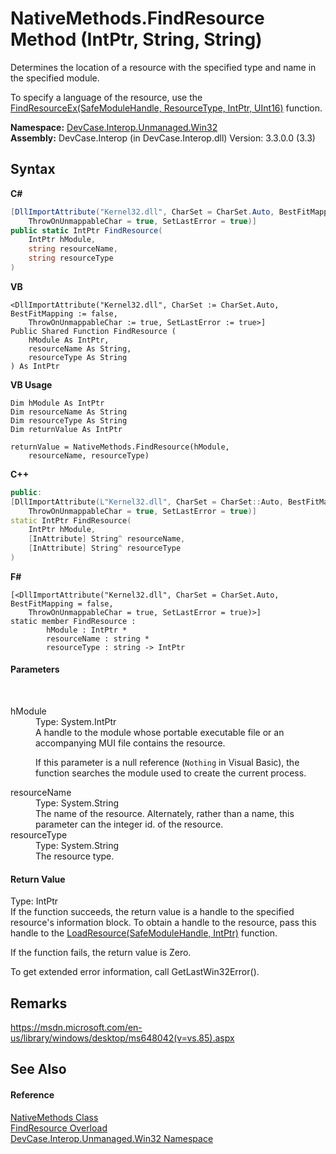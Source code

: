 # NativeMethods.FindResource Method (IntPtr, String, String)
 

Determines the location of a resource with the specified type and name in the specified module. 

 To specify a language of the resource, use the <a href="M_DevCase_Interop_Unmanaged_Win32_NativeMethods_FindResourceEx">FindResourceEx(SafeModuleHandle, ResourceType, IntPtr, UInt16)</a> function.

**Namespace:**&nbsp;<a href="N_DevCase_Interop_Unmanaged_Win32">DevCase.Interop.Unmanaged.Win32</a><br />**Assembly:**&nbsp;DevCase.Interop (in DevCase.Interop.dll) Version: 3.3.0.0 (3.3)

## Syntax

**C#**<br />
``` C#
[DllImportAttribute("Kernel32.dll", CharSet = CharSet.Auto, BestFitMapping = false, 
	ThrowOnUnmappableChar = true, SetLastError = true)]
public static IntPtr FindResource(
	IntPtr hModule,
	string resourceName,
	string resourceType
)
```

**VB**<br />
``` VB
<DllImportAttribute("Kernel32.dll", CharSet := CharSet.Auto, BestFitMapping := false, 
	ThrowOnUnmappableChar := true, SetLastError := true>]
Public Shared Function FindResource ( 
	hModule As IntPtr,
	resourceName As String,
	resourceType As String
) As IntPtr
```

**VB Usage**<br />
``` VB Usage
Dim hModule As IntPtr
Dim resourceName As String
Dim resourceType As String
Dim returnValue As IntPtr

returnValue = NativeMethods.FindResource(hModule, 
	resourceName, resourceType)
```

**C++**<br />
``` C++
public:
[DllImportAttribute(L"Kernel32.dll", CharSet = CharSet::Auto, BestFitMapping = false, 
	ThrowOnUnmappableChar = true, SetLastError = true)]
static IntPtr FindResource(
	IntPtr hModule, 
	[InAttribute] String^ resourceName, 
	[InAttribute] String^ resourceType
)
```

**F#**<br />
``` F#
[<DllImportAttribute("Kernel32.dll", CharSet = CharSet.Auto, BestFitMapping = false, 
	ThrowOnUnmappableChar = true, SetLastError = true)>]
static member FindResource : 
        hModule : IntPtr * 
        resourceName : string * 
        resourceType : string -> IntPtr 

```


#### Parameters
&nbsp;<dl><dt>hModule</dt><dd>Type: System.IntPtr<br />A handle to the module whose portable executable file or an accompanying MUI file contains the resource. 

 If this parameter is a null reference (`Nothing` in Visual Basic), the function searches the module used to create the current process.</dd><dt>resourceName</dt><dd>Type: System.String<br />The name of the resource. Alternately, rather than a name, this parameter can the integer id. of the resource.</dd><dt>resourceType</dt><dd>Type: System.String<br />The resource type.</dd></dl>

#### Return Value
Type: IntPtr<br />If the function succeeds, the return value is a handle to the specified resource's information block. To obtain a handle to the resource, pass this handle to the <a href="M_DevCase_Interop_Unmanaged_Win32_NativeMethods_LoadResource">LoadResource(SafeModuleHandle, IntPtr)</a> function. 

 If the function fails, the return value is Zero. 

 To get extended error information, call GetLastWin32Error().

## Remarks
<a href="https://msdn.microsoft.com/en-us/library/windows/desktop/ms648042(v=vs.85).aspx" target="_blank">https://msdn.microsoft.com/en-us/library/windows/desktop/ms648042(v=vs.85).aspx</a>

## See Also


#### Reference
<a href="T_DevCase_Interop_Unmanaged_Win32_NativeMethods">NativeMethods Class</a><br /><a href="Overload_DevCase_Interop_Unmanaged_Win32_NativeMethods_FindResource">FindResource Overload</a><br /><a href="N_DevCase_Interop_Unmanaged_Win32">DevCase.Interop.Unmanaged.Win32 Namespace</a><br />